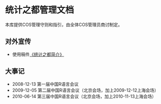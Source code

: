 ﻿# 统计之都管理文档

本库提供COS管理守则和指引，由全体COS管理员商讨制定。

## 对外宣传

- 使用稿件[《统计之都简介》](admin/blob/master/COS-Intro.md)

## 大事记

- 2008-12-13 第一届中国R语言会议
- 2009-12-05 第二届中国R语言会议（北京会场，加上2009-12-12上海会场）
- 2010-06-14 第三届中国R语言会议（北京会场，加上2010-11-13上海会场）

